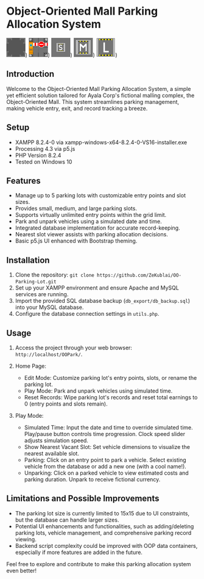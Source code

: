 # Object-Oriented Mall Parking Allocation System

![Object-Oriented Mall](sprites/empty.png))
![Object-Oriented Mall](sprites/entry_point.png))
![Object-Oriented Mall](sprites/slot_s.png))
![Object-Oriented Mall](sprites/slot_m.png))
![Object-Oriented Mall](sprites/slot_l.png))

## Introduction

Welcome to the Object-Oriented Mall Parking Allocation System, a simple yet efficient solution tailored for Ayala Corp's fictional malling complex, the Object-Oriented Mall. This system streamlines parking management, making vehicle entry, exit, and record tracking a breeze.

## Setup

- XAMPP 8.2.4-0 via xampp-windows-x64-8.2.4-0-VS16-installer.exe
- Processing 4.3 via p5.js
- PHP Version 8.2.4
- Tested on Windows 10

## Features

- Manage up to 5 parking lots with customizable entry points and slot sizes.
- Provides small, medium, and large parking slots.
- Supports virtually unlimited entry points within the grid limit.
- Park and unpark vehicles using a simulated date and time.
- Integrated database implementation for accurate record-keeping.
- Nearest slot viewer assists with parking allocation decisions.
- Basic p5.js UI enhanced with Bootstrap theming.

## Installation

1. Clone the repository: `git clone https://github.com/ZeKublai/OO-Parking-Lot.git`
2. Set up your XAMPP environment and ensure Apache and MySQL services are running.
3. Import the provided SQL database backup (`db_export/db_backup.sql`) into your MySQL database.
4. Configure the database connection settings in `utils.php`.

## Usage

1. Access the project through your web browser: `http://localhost/OOPark/`.
2. Home Page:
   - Edit Mode: Customize parking lot's entry points, slots, or rename the parking lot.
   - Play Mode: Park and unpark vehicles using simulated time.
   - Reset Records: Wipe parking lot's records and reset total earnings to 0 (entry points and slots remain).

3. Play Mode:
   - Simulated Time: Input the date and time to override simulated time. Play/pause button controls time progression. Clock speed slider adjusts simulation speed.
   - Show Nearest Vacant Slot: Set vehicle dimensions to visualize the nearest available slot.
   - Parking: Click on an entry point to park a vehicle. Select existing vehicle from the database or add a new one (with a cool name!).
   - Unparking: Click on a parked vehicle to view estimated costs and parking duration. Unpark to receive fictional currency.

## Limitations and Possible Improvements

- The parking lot size is currently limited to 15x15 due to UI constraints, but the database can handle larger sizes.
- Potential UI enhancements and functionalities, such as adding/deleting parking lots, vehicle management, and comprehensive parking record viewing.
- Backend script complexity could be improved with OOP data containers, especially if more features are added in the future.

Feel free to explore and contribute to make this parking allocation system even better!
